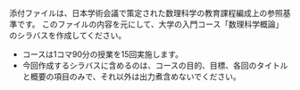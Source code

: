 添付ファイルは、日本学術会議で策定された数理科学の教育課程編成上の参照基準です。
このファイルの内容を元にして、大学の入門コース「数理科学概論」のシラバスを作成してください。

- コースは1コマ90分の授業を15回実施します。
- 今回作成するシラバスに含めるのは、コースの目的、目標、各回のタイトルと概要の項目のみで、それ以外は出力煮含めないでください。
